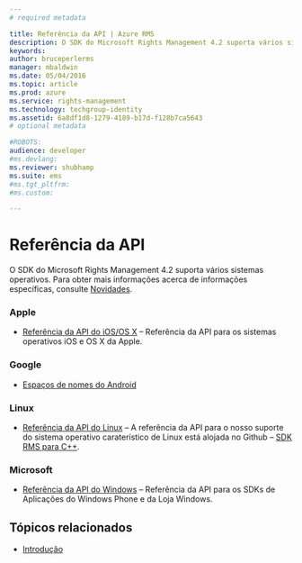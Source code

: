 ```yaml
---
# required metadata

title: Referência da API | Azure RMS
description: O SDK do Microsoft Rights Management 4.2 suporta vários sistemas operativos; Android, iOS, OS X, Linux, Windows Phone e Loja Windows.
keywords:
author: bruceperlerms
manager: mbaldwin
ms.date: 05/04/2016
ms.topic: article
ms.prod: azure
ms.service: rights-management
ms.technology: techgroup-identity
ms.assetid: 6a8df1d8-1279-4189-b17d-f128b7ca5643
# optional metadata

#ROBOTS:
audience: developer
#ms.devlang:
ms.reviewer: shubhamp
ms.suite: ems
#ms.tgt_pltfrm:
#ms.custom:

---
```


# Referência da API

O SDK do Microsoft Rights Management 4.2 suporta vários sistemas operativos. Para obter mais informações acerca de informações específicas, consulte [Novidades](release-notes.md).

### Apple
- [Referência da API do iOS/OS X](/rights-management/sdk/4.2/api/iOS/iOS) – Referência da API para os sistemas operativos iOS e OS X da Apple.

### Google
- [Espaços de nomes do Android](android-namespaces.md)

### Linux
- [Referência da API do Linux](linux-c-api-reference.md) – A referência da API para o nosso suporte do sistema operativo caraterístico de Linux está alojada no Github – [SDK RMS para C++](http://azuread.github.io/rms-sdk-for-cpp/annotated.html).

### Microsoft
- [Referência da API do Windows](/rights-management/sdk/4.2/api/winrt/Microsoft.RightsManagement) – Referência da API para os SDKs de Aplicações do Windows Phone e da Loja Windows.

## Tópicos relacionados

* [Introdução](get-started.md)
 

 


<!--HONumber=May16_HO2-->


